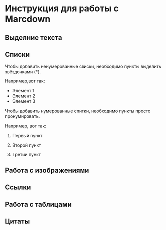 # Инструкция для работы с Marcdown

## Выделние текста

## Списки

Чтобы добавить ненумерованные списки, необходимо пункты выделить звёздочками (*).

Например,вот так:
* Элемент 1
* Элемент 2
* Элемент 3

Чтобы добавить нумерованные списки, необходимо пункты просто пронумировать.

Например, вот так:
1. Первый пункт

2. Второй пункт

3. Третий пункт


## Работа с изображениями

## Ссылки

## Работа с таблицами

## Цитаты

##
